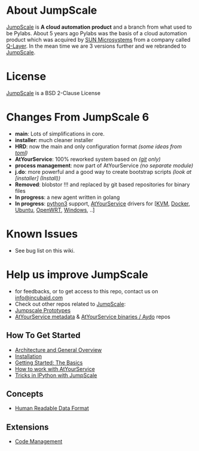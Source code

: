 About JumpScale
===================

[JumpScale](http://www.jumpscale.com/) is **A cloud automation product** and a branch from what used to be Pylabs. About 5 years ago Pylabs was the basis of a cloud automation product which was acquired by
[SUN Microsystems](http://www.oracle.com/us/sun/index.html) from a company called [Q-Layer](http://incubaid.com/successes/Q-Layer/). In the mean time we are 3 versions further and we rebranded to [JumpScale](http://www.jumpscale.com/).

License
========

[JumpScale](http://www.jumpscale.com/) is a BSD 2-Clause License

Changes From JumpScale 6
========================

* **main**: Lots of simplifications in core.
* **installer**: much cleaner installer 
* **HRD**: now the main and only configuration format *(some ideas from [toml](https://github.com/toml-lang/toml))*
* **AtYourService**: 100% reworked  system based on *([git](http://git-scm.com/) only)*
* **process management**: now part of AtYourService *(no separate module)*
* **j.do**: more powerful and a good way to create bootstrap scripts *(look at [installer] (Install))*
* **Removed**: blobstor !!! and replaced by git based repositories for binary files
* **In progress**: a new agent written in golang
* **In progress**: [python3](https://www.python.org/download/releases/3.0/) support, [AtYourService](/AtYourService/AtYourServiceIntro.md) drivers for [[KVM](http://www.linux-kvm.org/page/Main_Page), [Docker](https://www.docker.com/), [Ubuntu](http://www.ubuntu.com), [OpenWRT](https://openwrt.org/), [Windows](http://windows.microsoft.com/en-us/windows/home), ..]

Known Issues
=============
* See bug list on this wiki.

Help us improve JumpScale
=============================
* for feedbacks, or to get access to this repo, contact us on info@incubaid.com
* Check out other repos related to [JumpScale](https://github.com/Jumpscale/jumpscale_core7):
 * [Jumpscale Prototypes](https://github.com/jumpscale/jumpscale_prototypes)
 * [AtYourService metadata](https://github.com/Jumpscale/ays_jumpscale7) & [AtYourService binaries / Aydo](http://git.aydo.com/binary) repos

How To Get Started
------------------
-   [Architecture and General Overview](Architecture)
-   [Installation](Install)
-   [Getting Started: The Basics](GettingStartedBasic)
-   [How to work with AtYourService](AtYourServiceIntro)
-   [Tricks in IPython with JumpScale](IPythonTricks)

Concepts
--------

-   [Human Readable Data Format](Human%20Readable%20Data%20Format)

Extensions
----------

-   [Code Management](CodeManagement)